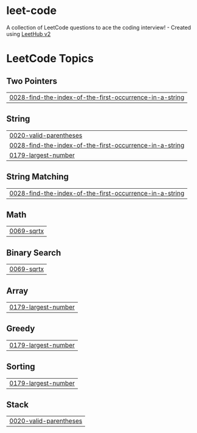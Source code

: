# leet-code
A collection of LeetCode questions to ace the coding interview! - Created using [LeetHub v2](https://github.com/arunbhardwaj/LeetHub-2.0)

<!---LeetCode Topics Start-->
# LeetCode Topics
## Two Pointers
|  |
| ------- |
| [0028-find-the-index-of-the-first-occurrence-in-a-string](https://github.com/laxmikanthreddy8905/leet-code/tree/master/0028-find-the-index-of-the-first-occurrence-in-a-string) |
## String
|  |
| ------- |
| [0020-valid-parentheses](https://github.com/laxmikanthreddy8905/leet-code/tree/master/0020-valid-parentheses) |
| [0028-find-the-index-of-the-first-occurrence-in-a-string](https://github.com/laxmikanthreddy8905/leet-code/tree/master/0028-find-the-index-of-the-first-occurrence-in-a-string) |
| [0179-largest-number](https://github.com/laxmikanthreddy8905/leet-code/tree/master/0179-largest-number) |
## String Matching
|  |
| ------- |
| [0028-find-the-index-of-the-first-occurrence-in-a-string](https://github.com/laxmikanthreddy8905/leet-code/tree/master/0028-find-the-index-of-the-first-occurrence-in-a-string) |
## Math
|  |
| ------- |
| [0069-sqrtx](https://github.com/laxmikanthreddy8905/leet-code/tree/master/0069-sqrtx) |
## Binary Search
|  |
| ------- |
| [0069-sqrtx](https://github.com/laxmikanthreddy8905/leet-code/tree/master/0069-sqrtx) |
## Array
|  |
| ------- |
| [0179-largest-number](https://github.com/laxmikanthreddy8905/leet-code/tree/master/0179-largest-number) |
## Greedy
|  |
| ------- |
| [0179-largest-number](https://github.com/laxmikanthreddy8905/leet-code/tree/master/0179-largest-number) |
## Sorting
|  |
| ------- |
| [0179-largest-number](https://github.com/laxmikanthreddy8905/leet-code/tree/master/0179-largest-number) |
## Stack
|  |
| ------- |
| [0020-valid-parentheses](https://github.com/laxmikanthreddy8905/leet-code/tree/master/0020-valid-parentheses) |
<!---LeetCode Topics End-->